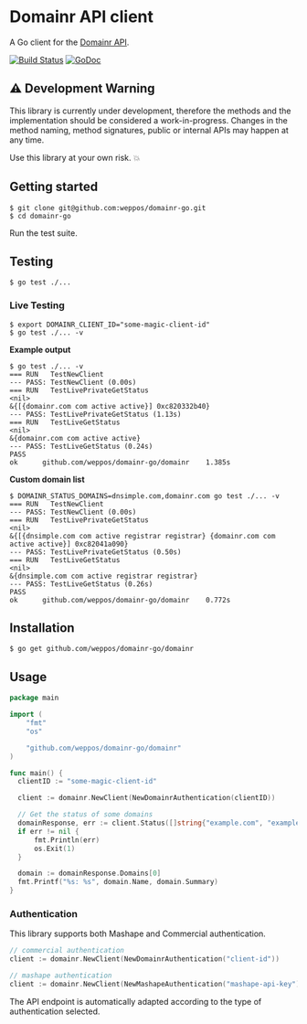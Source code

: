 # Domainr API client

A Go client for the [Domainr API](http://domainr.build/).

[![Build Status](https://travis-ci.org/weppos/domainr-go.svg?branch=master)](https://travis-ci.org/weppos/domainr-go)
[![GoDoc](https://godoc.org/github.com/weppos/domainr-go/domainr?status.svg)](https://godoc.org/github.com/weppos/domainr-go/domainr)


## :warning: Development Warning

This library is currently under development, therefore the methods and the implementation should be considered a work-in-progress. Changes in the method naming, method signatures, public or internal APIs may happen at any time.

Use this library at your own risk. :boom:


## Getting started

```shell
$ git clone git@github.com:weppos/domainr-go.git
$ cd domainr-go
```

Run the test suite.


## Testing

```shell
$ go test ./...
```

### Live Testing

```shell
$ export DOMAINR_CLIENT_ID="some-magic-client-id"
$ go test ./... -v
```

**Example output**

```shell
$ go test ./... -v
=== RUN   TestNewClient
--- PASS: TestNewClient (0.00s)
=== RUN   TestLivePrivateGetStatus
<nil>
&{[{domainr.com com active active}] 0xc820332b40}
--- PASS: TestLivePrivateGetStatus (1.13s)
=== RUN   TestLiveGetStatus
<nil>
&{domainr.com com active active}
--- PASS: TestLiveGetStatus (0.24s)
PASS
ok  	github.com/weppos/domainr-go/domainr	1.385s
```

**Custom domain list**

```shell
$ DOMAINR_STATUS_DOMAINS=dnsimple.com,domainr.com go test ./... -v
=== RUN   TestNewClient
--- PASS: TestNewClient (0.00s)
=== RUN   TestLivePrivateGetStatus
<nil>
&{[{dnsimple.com com active registrar registrar} {domainr.com com active active}] 0xc82041a090}
--- PASS: TestLivePrivateGetStatus (0.50s)
=== RUN   TestLiveGetStatus
<nil>
&{dnsimple.com com active registrar registrar}
--- PASS: TestLiveGetStatus (0.26s)
PASS
ok  	github.com/weppos/domainr-go/domainr	0.772s
```

## Installation

```shell
$ go get github.com/weppos/domainr-go/domainr
```

## Usage

```go
package main

import (
    "fmt"
    "os"

    "github.com/weppos/domainr-go/domainr"
)

func main() {
  clientID := "some-magic-client-id"

  client := domainr.NewClient(NewDomainrAuthentication(clientID))

  // Get the status of some domains
  domainResponse, err := client.Status([]string{"example.com", "example.org"})
  if err != nil {
      fmt.Println(err)
      os.Exit(1)
  }

  domain := domainResponse.Domains[0]
  fmt.Printf("%s: %s", domain.Name, domain.Summary)
}
```

### Authentication

This library supports both Mashape and Commercial authentication.

```go
// commercial authentication
client := domainr.NewClient(NewDomainrAuthentication("client-id"))

// mashape authentication
client := domainr.NewClient(NewMashapeAuthentication("mashape-api-key"))
```

The API endpoint is automatically adapted according to the type of authentication selected.


